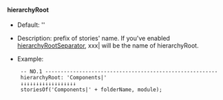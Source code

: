 #### hierarchyRoot

  * Default: ''

   * Description: prefix of stories' name. If you've enabled [hierarchyRootSeparator](https://github.com/storybooks/storybook/tree/next/addons/options#set-options-globally), xxx| will be the name of hierarchyRoot.

   * Example:

          -- NO.1 --------------------------------------------------------
          hierarchyRoot: 'Components|'
          ↓↓↓↓↓↓↓↓↓↓↓↓↓↓↓↓↓↓
          storiesOf('Components|' + folderName, module);
